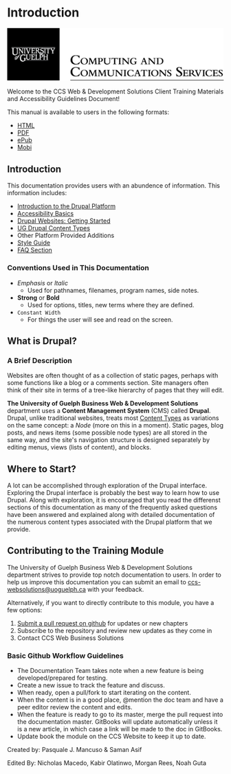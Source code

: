 # Introduction

![](.gitbook/assets/computing-and-communications-services_black.png)

Welcome to the CCS Web & Development Solutions Client Training Materials and Accessibility Guidelines Document!

This manual is available to users in the following formats:

* [HTML](https://www.gitbook.com/read/book/ccswbs/uog-drupal-training)
* [PDF](https://www.gitbook.com/download/pdf/book/ccswbs/uog-drupal-training)
* [ePub](https://www.gitbook.com/download/epub/book/ccswbs/uog-drupal-training)
* [Mobi](https://www.gitbook.com/download/mobi/book/ccswbs/uog-drupal-training)

## Introduction

This documentation provides users with an abundence of information. This information includes:

* [Introduction to the Drupal Platform](drupal_features_terms_acroynms.md)
* [Accessibility Basics](accessiblecontentguide/accessibilitybasics/)
* [Drupal Websites: Getting Started](basicbeginner/)
* [UG Drupal Content Types](ugcontenttypes/)
* Other Platform Provided Additions
* [Style Guide](styleguide.md)
* [FAQ Section](freqaq.md)

### Conventions Used in This Documentation

* _Emphasis_ or _Italic_
  * Used for pathnames, filenames, program names, side notes.
* **Strong** or **Bold**
  * Used for options, titles, new terms where they are defined.
* `Constant Width`
  * For things the user will see and read on the screen.

## What is Drupal?

### A Brief Description

Websites are often thought of as a collection of static pages, perhaps with some functions like a blog or a comments section. Site managers often think of their site in terms of a tree-like hierarchy of pages that they will edit.

**The University of Guelph Business Web & Development Solutions** department uses a **Content Management System** \(CMS\) called **Drupal**. Drupal, unlike traditional websites, treats most [Content Types](drupal_features_terms_acroynms.md#content-type) as variations on the same concept: a _Node_ \(more on this in a moment\). Static pages, blog posts, and news items \(some possible node types\) are all stored in the same way, and the site's navigation structure is designed separately by editing menus, views \(lists of content\), and blocks.

## Where to Start?

A lot can be accomplished through exploration of the Drupal interface. Exploring the Drupal interface is probably the best way to learn how to use Drupal. Along with exploration, it is encouraged that you read the differenst sections of this documentation as many of the frequently asked questions have been answered and explained along with detailed documentation of the numerous content types associated with the Drupal platform that we provide.

## Contributing to the Training Module

The University of Guelph Business Web & Development Solutions department strives to provide top notch documentation to users. In order to help us improve this documentation you can submit an email to ccs-websolutions@uoguelph.ca with your feedback.

Alternatively, if you want to directly contribute to this module, you have a few options:

1. [Submit a pull request on github](https://github.com/ccswbs/UoGd7-Training.git) for updates or new chapters
2. Subscribe to the repository and review new updates as they come in
3. Contact CCS Web Business Solutions

### Basic Github Workflow Guidelines

* The Documentation Team takes note when a new feature is being developed/prepared for testing.
* Create a new issue to track the feature and discuss.
* When ready, open a pull/fork to start iterating on the content.
* When the content is in a good place, @mention the doc team and have a peer editor review the content and edits.
* When the feature is ready to go to its master, merge the pull request into the documentation master. GitBooks will update automatically unless it is a new article, in which case a link will be made to the doc in GitBooks.
* Update book the module on the CCS Website to keep it up to date.

Created by: Pasquale J. Mancuso & Saman Asif

Edited By: Nicholas Macedo, Kabir Olatinwo, Morgan Rees, Noah Guta

